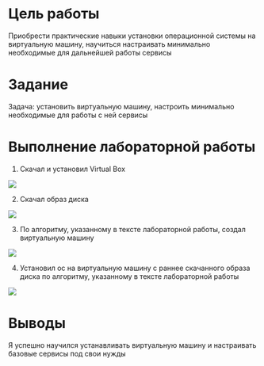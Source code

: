 # **Цель работы**
Приобрести практические навыки установки операционной системы на виртуальную машину, научиться настраивать минимально необходимые для дальнейшей работы сервисы

# **Задание**
Задача: установить виртуальную машину, настроить минимально необходимые для работы с ней сервисы

# **Выполнение лабораторной работы**
1) Скачал и установил Virtual Box

<img src = "C:\Users\xxxsa\Pictures\Screenshots\Рисунок1.png" >

2) Скачал образ диска

<img src = "C:\Users\xxxsa\Pictures\Screenshots\Рисунок2.png" >

3) По алгоритму, указанному в тексте лабораторной работы, создал виртуальную машину

<img src = "C:\Users\xxxsa\Pictures\Screenshots\Рисунок3.png" >

4) Установил ос на виртуальную машину с раннее скачанного образа диска по алгоритму, указанному в тексте лабораторной работы

<img src = "C:\Users\xxxsa\Pictures\Screenshots\Рисунок4.png" >

# **Выводы**
Я успешно научился устанавливать виртуальную машину и настраивать базовые сервисы под свои нужды